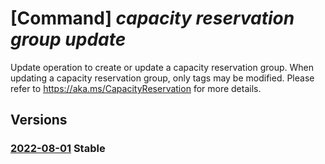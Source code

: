 # [Command] _capacity reservation group update_

Update operation to create or update a capacity reservation group. When updating a capacity reservation group, only tags may be modified. Please refer to https://aka.ms/CapacityReservation for more details.

## Versions

### [2022-08-01](/Resources/mgmt-plane/L3N1YnNjcmlwdGlvbnMve30vcmVzb3VyY2Vncm91cHMve30vcHJvdmlkZXJzL21pY3Jvc29mdC5jb21wdXRlL2NhcGFjaXR5cmVzZXJ2YXRpb25ncm91cHMve30=/2022-08-01.xml) **Stable**

<!-- mgmt-plane /subscriptions/{}/resourcegroups/{}/providers/microsoft.compute/capacityreservationgroups/{} 2022-08-01 -->
